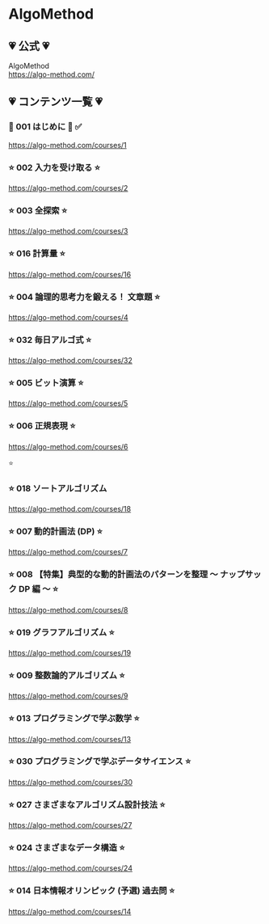 # AlgoMethod


## 💗 公式 💗

AlgoMethod  
https://algo-method.com/  


## 💗 コンテンツ一覧 💗


### 💫 001 はじめに 💫 ✅

https://algo-method.com/courses/1  


### ⭐ 002 入力を受け取る ⭐

https://algo-method.com/courses/2  


### ⭐ 003 全探索 ⭐

https://algo-method.com/courses/3  


### ⭐ 016 計算量 ⭐

https://algo-method.com/courses/16  


### ⭐ 004 論理的思考力を鍛える！ 文章題 ⭐

https://algo-method.com/courses/4  


### ⭐ 032 毎日アルゴ式 ⭐

https://algo-method.com/courses/32  


### ⭐ 005 ビット演算 ⭐

https://algo-method.com/courses/5  


### ⭐ 006 正規表現 ⭐

https://algo-method.com/courses/6  

 ⭐
### ⭐ 018 ソートアルゴリズム

https://algo-method.com/courses/18  


### ⭐ 007 動的計画法 (DP) ⭐

https://algo-method.com/courses/7  


### ⭐ 008 【特集】典型的な動的計画法のパターンを整理 ～ ナップサック DP 編 ～ ⭐

https://algo-method.com/courses/8  


### ⭐ 019 グラフアルゴリズム ⭐

https://algo-method.com/courses/19  


### ⭐ 009 整数論的アルゴリズム ⭐

https://algo-method.com/courses/9  


### ⭐ 013 プログラミングで学ぶ数学 ⭐

https://algo-method.com/courses/13  


### ⭐ 030 プログラミングで学ぶデータサイエンス ⭐

https://algo-method.com/courses/30  


### ⭐ 027 さまざまなアルゴリズム設計技法 ⭐

https://algo-method.com/courses/27  


### ⭐ 024 さまざまなデータ構造 ⭐

https://algo-method.com/courses/24  


### ⭐ 014 日本情報オリンピック (予選) 過去問 ⭐

https://algo-method.com/courses/14  

